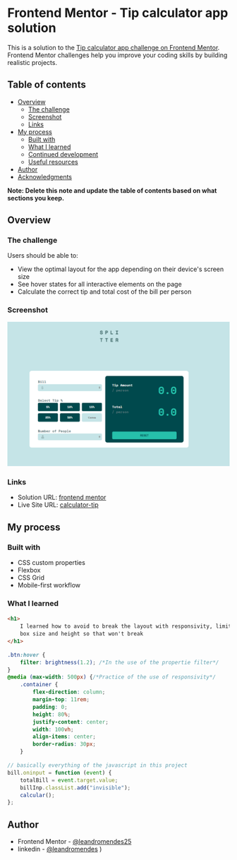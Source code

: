 # Frontend Mentor - Tip calculator app solution

This is a solution to the [Tip calculator app challenge on Frontend Mentor](https://www.frontendmentor.io/challenges/tip-calculator-app-ugJNGbJUX). Frontend Mentor challenges help you improve your coding skills by building realistic projects.

## Table of contents

-   [Overview](#overview)
    -   [The challenge](#the-challenge)
    -   [Screenshot](#screenshot)
    -   [Links](#links)
-   [My process](#my-process)
    -   [Built with](#built-with)
    -   [What I learned](#what-i-learned)
    -   [Continued development](#continued-development)
    -   [Useful resources](#useful-resources)
-   [Author](#author)
-   [Acknowledgments](#acknowledgments)

**Note: Delete this note and update the table of contents based on what sections you keep.**

## Overview

### The challenge

Users should be able to:

-   View the optimal layout for the app depending on their device's screen size
-   See hover states for all interactive elements on the page
-   Calculate the correct tip and total cost of the bill per person

### Screenshot

<img src="./design/solution.PNG">

### Links

-   Solution URL: [frontend mentor](https://www.frontendmentor.io/solutions/calculator-tip-htmlcss-and-javascript-_jwtnBnZX)
-   Live Site URL: [calculator-tip](https://calculator-tip.netlify.app/)

## My process

### Built with

-   CSS custom properties
-   Flexbox
-   CSS Grid
-   Mobile-first workflow

### What I learned

```html
<h1>
    I learned how to avoid to break the layout with responsivity, limiting the
    box size and height so that won't break
</h1>
```

```css
.btn:hover {
    filter: brightness(1.2); /*In the use of the propertie filter*/
}
@media (max-width: 500px) {/*Practice of the use of responsivity*/
    .container {
        flex-direction: column;
        margin-top: 11rem;
        padding: 0;
        height: 80%;
        justify-content: center;
        width: 100vh;
        align-items: center;
        border-radius: 30px;
    }
```

```js
// basically everything of the javascript in this project
bill.oninput = function (event) {
    totalBill = event.target.value;
    billInp.classList.add("invisible");
    calcular();
};
```

## Author

-   Frontend Mentor - [@leandromendes25](https://www.frontendmentor.io/profile/leandromendes25)
-   linkedin - [@leandromendes](https://www.linkedin.com/in/leandro-mendes1568/)
    )
